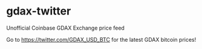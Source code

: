 # gdax-twitter
Unofficial Coinbase GDAX Exchange price feed


Go to https://twitter.com/GDAX_USD_BTC for the latest GDAX bitcoin prices!
